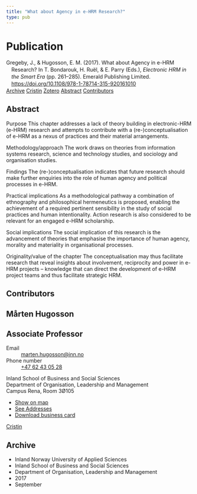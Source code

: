 ```yaml
---
title: "What about Agency in e-HRM Research?"
type: pub
---
```

<h1>Publication</h1>
<article id="csl-bib-container-68TGRFSV" class="csl-bib-container">
  <div class="csl-bib-body" style="line-height: 1.35; padding-left: 1em; text-indent:-1em;">
  <div class="csl-entry">Gregeby, J., &amp; Hugosson, E. M. (2017). What about Agency in e-HRM Research? In T. Bondarouk, H. Ru&#xEB;l, &amp; E. Parry (Eds.), <i>Electronic HRM in the Smart Era</i> (pp. 261&#x2013;285). Emerald Publishing Limited. <a href="https://doi.org/10.1108/978-1-78714-315-920161010">https://doi.org/10.1108/978-1-78714-315-920161010</a></div>
</div>
  <div class="csl-bib-buttons">
    <a href="#taxonomy-article-68TGRFSV" class="csl-bib-button">Archive</a>
    <a href="https://app.cristin.no/results/show.jsf?id=1491249" alt="Cristin URL" class="csl-bib-button">Cristin</a>
    <a href="http://zotero.org/groups/5022929/items/68TGRFSV" alt="Zotero URL" class="csl-bib-button">Zotero</a>
    <a href="#abstract-article-68TGRFSV" class="csl-bib-button">Abstract</a>
    <a href="#contributors-article-68TGRFSV" class="csl-bib-button">Contributors</a>
  </div>
  <div id="csl-bib-meta-container-68TGRFSV"></div>
</article>
<div id="csl-bib-meta-68TGRFSV" class="csl-bib-meta">
  <article id="abstract-article-68TGRFSV" class="abstract-article">
    <h1>Abstract</h1>
    Purpose 
This chapter addresses a lack of theory building in electronic-HRM (e-HRM) research and attempts to contribute with a (re-)conceptualisation of e-HRM as a nexus of practices and their material arrangements. 
 
Methodology/approach 
The work draws on theories from information systems research, science and technology studies, and sociology and organisation studies. 
 
Findings 
The (re-)conceptualisation indicates that future research should make further enquiries into the role of human agency and political processes in e-HRM. 
 
Practical implications 
As a methodological pathway a combination of ethnography and philosophical hermeneutics is proposed, enabling the achievement of a required pertinent sensibility in the study of social practices and human intentionality. Action research is also considered to be relevant for an engaged e-HRM scholarship. 
 
Social implications 
The social implication of this research is the advancement of theories that emphasise the importance of human agency, morality and materiality in organisational processes. 
 
Originality/value of the chapter 
The conceptualisation may thus facilitate research that reveal insights about involvement, reciprocity and power in e-HRM projects – knowledge that can direct the development of e-HRM project teams and thus facilitate strategic HRM.
  </article>
  <article id="contributors-article-68TGRFSV" class="contributors-article">
    <h1>Contributors</h1>
    <div class="personas">
<div class="vrtx-hinn-person-card">
<div class="photo">
<i class="lar la-user-circle missing-person"></i>
</div>
<div class="info">
<hgroup><h1>Mårten Hugosson</h1>
<h2>Associate Professor</h2>
</hgroup><dl>
<dt>Email</dt>
<dd>
<a href="mailto:marten.hugosson@inn.no">marten.hugosson@inn.no</a>
</dd>
<dt>Phone number</dt>
<dd><a href="tel:+4762430528">
+47 62 43 05 28
</a></dd>
</dl>
<p>
Inland School of Business and Social Sciences<br>
Department of Organisation, Leadership and Management<br>
Campus Rena,
Room 3Ø105
</p>
<ul class="vrtx-hinn-links">
<li><a href="https://www.google.com/maps?q=61.13620,11.37454">Show on map</a></li>
<li><a href="https://www.inn.no/english/find-an-employee/marten-hugosson.html#vrtx-hinn-addresses">See Addresses</a></li>
<li><a href="https://www.inn.no/english/find-an-employee/marten-hugosson.html?vrtx=vcf">Download business card</a></li>
</ul>
</div>
</div>
<a href="https://app.cristin.no/persons/show.jsf?id=879091" alt="Cristin URL" class="personas-cristin">Cristin</a>
</div>
  </article>
  <article id="taxonomy-article-68TGRFSV" class="taxonomy-article">
    <h1>Archive</h1>
    <ul>
      <li>Inland Norway University of Applied Sciences</li>
      <li>Inland School of Business and Social Sciences</li>
      <li>Department of Organisation, Leadership and Management</li>
      <li>2017</li>
      <li>September</li>
    </ul>
  </article>
</div>
